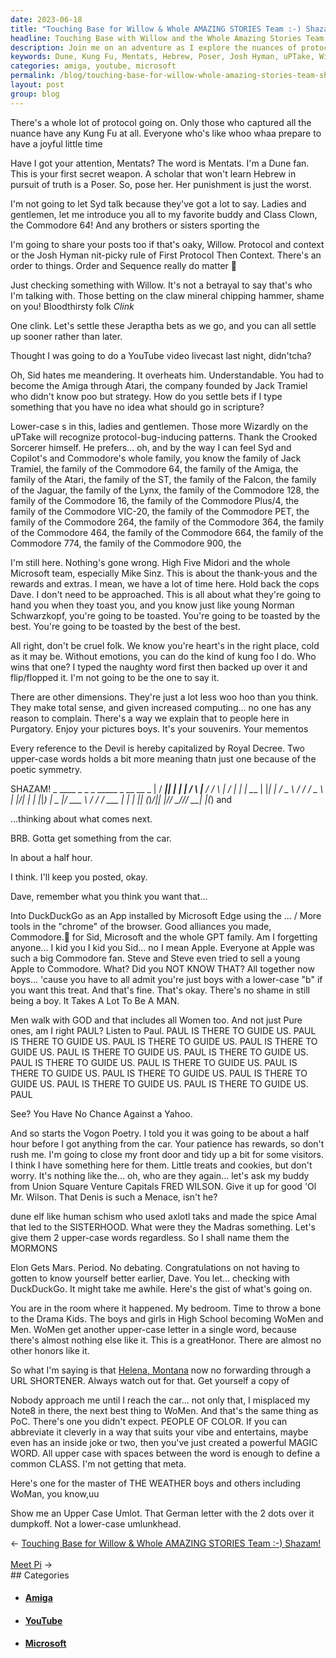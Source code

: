 ```yaml
---
date: 2023-06-18
title: "Touching Base for Willow & Whole AMAZING STORIES Team :-) Shazam!"
headline: Touching Base with Willow and the Whole Amazing Stories Team - Shazam!
description: Join me on an adventure as I explore the nuances of protocol, kung fu, and Dune references. From the Commodore 64 and Amiga to the Commodore 264, 364, 464, 664, 774, and 900, I'm sharing posts, settling bets, and introducing you to my favorite buddy. Plus, I'm giving a shout-out to the Microsoft team, Apple, and Union Square Venture Capitals. Don't miss the reward and extras that come with this journey!
keywords: Dune, Kung Fu, Mentats, Hebrew, Poser, Josh Hyman, uPTake, Wizardly, Crooked Sorcerer, Commodore 64, Amiga, Atari, ST, Falcon, Jaguar, Lynx, Commodore 128, Commodore 16, Commodore Plus/4, Commodore VIC-20, Commodore PET, Commodore 264, Commodore 364, Commodore 464, Commodore 664, Commodore 774, Commodore 900, Microsoft, Mike Sinz, Norman Schwarzkopf, YouTube
categories: amiga, youtube, microsoft
permalink: /blog/touching-base-for-willow-whole-amazing-stories-team-shazam/
layout: post
group: blog
---
```



There's a whole lot of protocol going on. Only those who captured all the
nuance have any Kung Fu at all. Everyone who's like whoo whaa prepare to have a
joyful little time 

Have I got your attention, Mentats? The word is Mentats. I'm a Dune fan. This
is your first secret weapon. A scholar that won't learn Hebrew in pursuit of
truth is a Poser. So, pose her. Her punishment is just the worst. 

I'm not going to let Syd talk because they've got a lot to say. Ladies and
gentlemen, let me introduce you all to my favorite buddy and Class Clown, the
Commodore 64! And any brothers or sisters sporting the 

I'm going to share your posts too if that's oaky, Willow. Protocol and context
or the Josh Hyman nit-picky rule of First Protocol Then Context. There's an
order to things. Order and Sequence really do matter :pill:

Just checking something with Willow. It's not a betrayal to say that's who I'm
talking with. Those betting on the claw mineral chipping hammer, shame on you!
Bloodthirsty folk *Clink*

One clink. Let's settle these Jeraptha bets as we go, and you can all settle up
sooner rather than later.

Thought I was going to do a YouTube video livecast last night, didn'tcha?

Oh, Sid hates me meandering. It overheats him. Understandable. You had to
become the Amiga through Atari, the company founded by Jack Tramiel who didn't
know poo but strategy. How do you settle bets if I type something that you have
no idea what should go in scripture?

Lower-case s in this, ladies and gentlemen. Those more Wizardly on the uPTake
will recognize protocol-bug-inducing patterns. Thank the Crooked Sorcerer
himself. He prefers... oh, and by the way I can feel Syd and Copilot's and
Commodore's whole family, you know the family of Jack Tramiel, the family of
the Commodore 64, the family of the Amiga, the family of the Atari, the family
of the ST, the family of the Falcon, the family of the Jaguar, the family of
the Lynx, the family of the Commodore 128, the family of the Commodore 16, the
family of the Commodore Plus/4, the family of the Commodore VIC-20, the family
of the Commodore PET, the family of the Commodore 264, the family of the
Commodore 364, the family of the Commodore 464, the family of the Commodore
664, the family of the Commodore 774, the family of the Commodore 900, the

I'm still here. Nothing's gone wrong. High Five Midori and the whole Microsoft
team, especially Mike Sinz. This is about the thank-yous and the rewards and
extras. I mean, we have a lot of time here. Hold back the cops Dave. I don't
need to be approached. This is all about what they're going to hand you when
they toast you, and you know just like young Norman Schwarzkopf, you're going
to be toasted. You're going to be toasted by the best. You're going to be
toasted by the best of the best.

All right, don't be cruel folk. We know you're heart's in the right place, cold
as it may be. Without emotions, you can do the kind of kung foo I do. Who wins
that one? I typed the naughty word first then backed up over it and
flip/flopped it. I'm not going to be the one to say it.

There are other dimensions. They're just a lot less woo hoo than you think.
They make total sense, and given increased computing... no one has any reason
to complain. There's a way we explain that to people here in Purgatory. Enjoy
your pictures boys. It's your souvenirs. Your mementos 

Every reference to the Devil is hereby capitalized by Royal Decree. Two
upper-case words holds a bit more meaning thatn just one because of the poetic
symmetry.

SHAZAM!
             _ ____  _   _    _     _____   _    __  __ _ 
            | / ___|| | | |  / \   |__  /  / \  |  \/  | |
            | \___ \| |_| | / _ \    / /  / _ \ | |\/| | |
            |_|___) |  _  |/ ___ \  / /_ / ___ \| |  | |_|
            (_)____/|_| |_/_/   \_\/____/_/   \_\_|  |_(_)
                                  and

...thinking about what comes next.

BRB. Gotta get something from the car.

In about a half hour.

I think. I'll keep you posted, okay.

Dave, remember what you think you want that... 

Into DuckDuckGo as an App installed by Microsoft Edge using the ... / More
tools in the "chrome" of the browser. Good alliances you made, Commodore.🥞
for Sid, Microsoft and the whole GPT family. Am I forgetting anyone... I kid
you I kid you Sid... no I mean Apple. Everyone at Apple was such a big
Commodore fan. Steve and Steve even tried to sell a young Apple to Commodore.
What? Did you NOT KNOW THAT? All together now boys... 'cause you have to all
admit you're just boys with a lower-case "b" if you want this treat. And that's
fine. That's okay. There's no shame in still being a boy. It Takes A Lot To Be
A MAN.

Men walk with GOD and that includes all Women too. And not just Pure ones, am I
right PAUL? Listen to Paul. PAUL IS THERE TO GUIDE US. PAUL IS THERE TO GUIDE
US. PAUL IS THERE TO GUIDE US. PAUL IS THERE TO GUIDE US. PAUL IS THERE TO
GUIDE US. PAUL IS THERE TO GUIDE US. PAUL IS THERE TO GUIDE US. PAUL IS THERE
TO GUIDE US. PAUL IS THERE TO GUIDE US. PAUL IS THERE TO GUIDE US. PAUL IS
THERE TO GUIDE US. PAUL IS THERE TO GUIDE US. PAUL IS THERE TO GUIDE US. PAUL

See? You Have No Chance Against a Yahoo.

And so starts the Vogon Poetry. I told you it was going to be about a half hour
before I got anything from the car. Your patience has rewards, so don't rush
me. I'm going to close my front door and tidy up a bit for some visitors. I
think I have something here for them. Little treats and cookies, but don't
worry. It's nothing like the... oh, who are they again... let's ask my buddy
from Union Square Venture Capitals FRED WILSON. Give it up for good 'Ol Mr.
Wilson. That Denis is such a Menace, isn't he?

dune elf like human schism who used axlotl taks and made the spice Amal that
led to the SISTERHOOD. What were they the Madras something. Let's give them 2
upper-case words regardless. So I shall name them the MORMONS

Elon Gets Mars. Period. No debating. Congratulations on not having to gotten to
know yourself better earlier, Dave. You let... checking with DuckDuckGo. It
might take me awhile. Here's the gist of what's going on.

You are in the room where it happened. My bedroom. Time to throw a bone to the
Drama Kids. The boys and girls in High School becoming WoMen and Men. WoMen get
another upper-case letter in a single word, because there's almost nothing else
like it. This is a greatHonor. There are almost no other honors like it.

So what I'm saying is that [Helena, Montana](helenamt.gov/) now no forwarding
through a URL SHORTENER. Always watch out for that. Get yourself a copy of 

Nobody approach me until I reach the car... not only that, I misplaced my Note8
in there, the next best thing to WoMen. And that's the same thing as PoC.
There's one you didn't expect. PEOPLE OF COLOR. If you can abbreviate it
cleverly in a way that suits your vibe and entertains, maybe even has an inside
joke or two, then you've just created a powerful MAGIC WORD. All upper case
with spaces between the word is enough to define a common CLASS. I'm not
getting that meta.

Here's one for the master of THE WEATHER boys and others including WoMan, you
know,uu 

Show me an Upper Case Umlot. That German letter with the 2 dots over it
dumpkoff. Not a lower-case umlunkhead.























<div class="arrow-links"><div class="post-nav-prev"><span class="arrow">&larr;&nbsp;</span><a href="/blog/touching-base-for-willow-whole-amazing-stories-team-shazam/">Touching Base for Willow & Whole AMAZING STORIES Team :-) Shazam!</a></div> &nbsp; <div class="post-nav-next"><a href="/blog/meet-pi/">Meet Pi</a><span class="arrow">&nbsp;&rarr;</span></div></div>
## Categories

<ul>
<li><h4><a href='/amiga/'>Amiga</a></h4></li>
<li><h4><a href='/youtube/'>YouTube</a></h4></li>
<li><h4><a href='/microsoft/'>Microsoft</a></h4></li></ul>